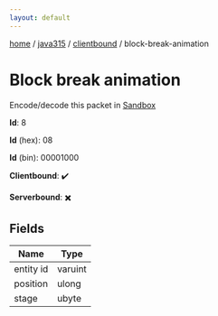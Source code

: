 ```yaml
---
layout: default
---
```


[home](/)  /  [java315](/protocol/java315)  /  [clientbound](/protocol/java315/clientbound)  /  block-break-animation

# Block break animation

Encode/decode this packet in [Sandbox](../../../sandbox/java315#Clientbound.BlockBreakAnimation)

**Id**: 8

**Id** (hex): 08

**Id** (bin): 00001000

**Clientbound**: ✔️

**Serverbound**: ✖️

## Fields

Name | Type
---|---
entity id | varuint
position | ulong
stage | ubyte
